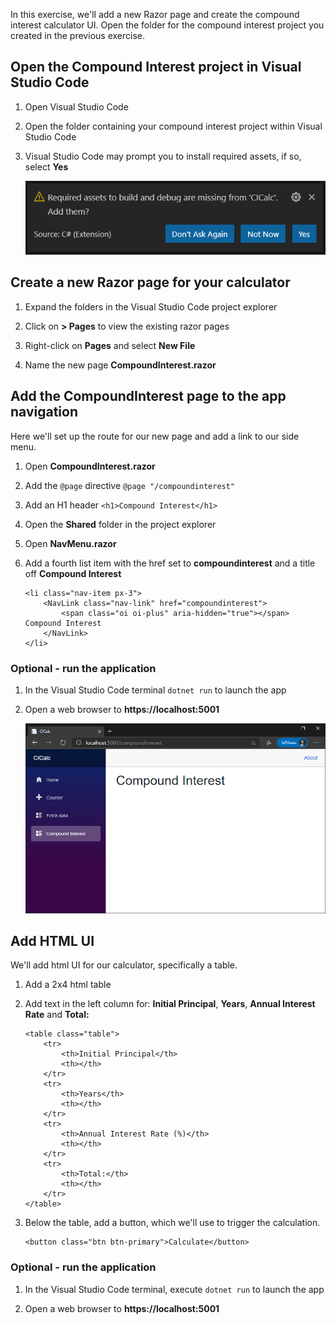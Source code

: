 In this exercise, we'll add a new Razor page and create the compound interest calculator UI. Open the folder for the compound interest project you created in the previous exercise.

## Open the Compound Interest project in Visual Studio Code

1. Open Visual Studio Code

1. Open the folder containing your compound interest project within Visual Studio Code

1. Visual Studio Code may prompt you to install required assets, if so, select **Yes**

    ![Image showing Visual Studio Code prompting to install required assets to build and debug](../media/missing-assets-visual-studio-code.png)

## Create a new Razor page for your calculator

1. Expand the folders in the Visual Studio Code project explorer

1. Click on **> Pages** to view the existing razor pages 

1. Right-click on **Pages** and select **New File**

1. Name the new page **CompoundInterest.razor**

## Add the CompoundInterest page to the app navigation

Here we'll set up the route for our new page and add a link to our side menu.

1. Open **CompoundInterest.razor**

1. Add the `@page` directive `@page "/compoundinterest"`

1. Add an H1 header `<h1>Compound Interest</h1>`

1. Open the **Shared** folder in the project explorer

1. Open **NavMenu.razor**

1. Add a fourth list item with the href set to **compoundinterest** and a title off **Compound Interest**

    ```cshtml
    <li class="nav-item px-3">
        <NavLink class="nav-link" href="compoundinterest">
            <span class="oi oi-plus" aria-hidden="true"></span> Compound Interest
        </NavLink>
    </li>
    ```

### Optional - run the application 

1. In the Visual Studio Code terminal `dotnet run` to launch the app

1. Open a web browser to **https://localhost:5001**   

    ![Image showing Blazor application running the browser](../media/create-new-component.png)

## Add HTML UI 
We'll add html UI for our calculator, specifically a table.  

1. Add a 2x4 html table

1. Add text in the left column for: **Initial Principal**, **Years**, **Annual Interest Rate** and **Total:**

    ```cshtml
    <table class="table">
        <tr>
            <th>Initial Principal</th>
            <th></th>
        </tr>
        <tr>
            <th>Years</th>
            <th></th>
        </tr>
        <tr>
            <th>Annual Interest Rate (%)</th>
            <th></th>
        </tr>
        <tr>
            <th>Total:</th>
            <th></th>
        </tr>
    </table>
    ```
1. Below the table, add a button, which we'll use to trigger the calculation.

    ```cshtml
    <button class="btn btn-primary">Calculate</button>
    ```

### Optional - run the application 

1. In the Visual Studio Code terminal, execute `dotnet run` to launch the app

1. Open a web browser to **https://localhost:5001** 
